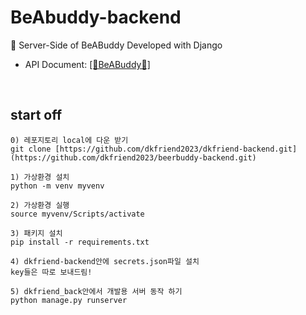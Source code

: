 # BeAbuddy-backend

🍻 Server-Side of BeABuddy Developed with Django

- API Document: <a href="https://www.notion.so/API-Documentation-1d3c8ffa841045258f1fdc07355f48d3"> [🍻BeABuddy🍻] </a>

<br>

## start off

```
0) 레포지토리 local에 다운 받기
git clone [https://github.com/dkfriend2023/dkfriend-backend.git](https://github.com/dkfriend2023/beerbuddy-backend.git)

1) 가상환경 설치
python -m venv myvenv

2) 가상환경 실행
source myvenv/Scripts/activate

3) 패키지 설치
pip install -r requirements.txt

4) dkfriend-backend안에 secrets.json파일 설치
key들은 따로 보내드림!

5) dkfriend_back안에서 개발용 서버 동작 하기
python manage.py runserver

```
